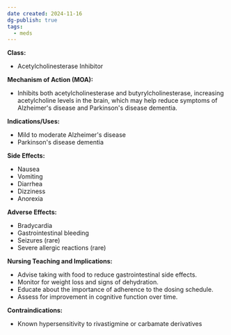 ```yaml
---
date created: 2024-11-16
dg-publish: true
tags:
  - meds
---
```

**Class:**
- Acetylcholinesterase Inhibitor

**Mechanism of Action (MOA):**
- Inhibits both acetylcholinesterase and butyrylcholinesterase, increasing acetylcholine levels in the brain, which may help reduce symptoms of Alzheimer's disease and Parkinson's disease dementia.

**Indications/Uses:**
- Mild to moderate Alzheimer's disease
- Parkinson's disease dementia

**Side Effects:**
- Nausea
- Vomiting
- Diarrhea
- Dizziness
- Anorexia

**Adverse Effects:**
- Bradycardia
- Gastrointestinal bleeding
- Seizures (rare)
- Severe allergic reactions (rare)

**Nursing Teaching and Implications:**
- Advise taking with food to reduce gastrointestinal side effects.
- Monitor for weight loss and signs of dehydration.
- Educate about the importance of adherence to the dosing schedule.
- Assess for improvement in cognitive function over time.

**Contraindications:**
- Known hypersensitivity to rivastigmine or carbamate derivatives